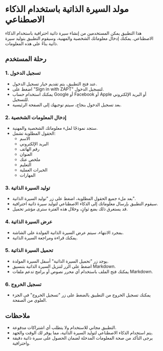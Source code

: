 # مولد السيرة الذاتية باستخدام الذكاء الاصطناعي

هذا التطبيق يمكن المستخدمين من إنشاء سيرة ذاتية احترافية باستخدام الذكاء الاصطناعي. يمكنك إدخال معلوماتك الشخصية والمهنية، وسيقوم التطبيق بتوليد سيرة ذاتية بناءً على هذه المعلومات.

## رحلة المستخدم

### 1. تسجيل الدخول

- عند فتح التطبيق، يتم تقديم خيار تسجيل الدخول.
- اضغط على "Sign in with ZAPT" لتسجيل الدخول.
- يمكنك استخدام حساب Google أو Facebook أو Apple أو البريد الإلكتروني للتسجيل.
- بعد تسجيل الدخول بنجاح، سيتم توجيهك إلى الصفحة الرئيسية.

### 2. إدخال المعلومات الشخصية

- ستجد نموذجًا لملء معلوماتك الشخصية والمهنية.
- الحقول المطلوبة تشمل:
  - الاسم
  - البريد الإلكتروني
  - رقم الهاتف
  - العنوان
  - ملخص عنك
  - التعليم
  - الخبرات العملية
  - المهارات

### 3. توليد السيرة الذاتية

- بعد ملء جميع الحقول المطلوبة، اضغط على زر "توليد السيرة الذاتية".
- سيقوم التطبيق بإرسال معلوماتك إلى الذكاء الاصطناعي لتوليد سيرة ذاتية احترافية.
- قد يستغرق ذلك بضع ثوانٍ، وخلال هذه الفترة سترى مؤشر تحميل.

### 4. عرض السيرة الذاتية

- بمجرد الانتهاء، سيتم عرض السيرة الذاتية المولدة على الشاشة.
- يمكنك قراءة ومراجعة السيرة الذاتية.

### 5. تحميل السيرة الذاتية

- يوجد زر "تحميل السيرة الذاتية" أسفل السيرة المولدة.
- اضغط على الزر لتنزيل السيرة الذاتية بتنسيق Markdown.
- يمكنك فتح الملف باستخدام أي محرر نصوص أو برامج تدعم ملفات Markdown.

### 6. تسجيل الخروج

- يمكنك تسجيل الخروج من التطبيق بالضغط على زر "تسجيل الخروج" في الجزء العلوي من الصفحة.

## ملاحظات

- التطبيق مجاني للاستخدام ولا يتطلب أي اشتراكات مدفوعة.
- يتم استخدام الذكاء الاصطناعي لتوليد السيرة الذاتية، مما يوفر لك الوقت والجهد.
- يرجى التأكد من صحة المعلومات المدخلة لضمان الحصول على سيرة ذاتية دقيقة واحترافية.